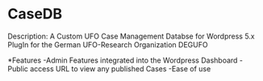 # CaseDB

Description: A Custom UFO Case Management Databse for Wordpress 5.x PlugIn for the German UFO-Research Organization DEGUFO

*Features
-Admin Features integrated into the Wordpress Dashboard
-Public access URL to view any published Cases
-Ease of use
